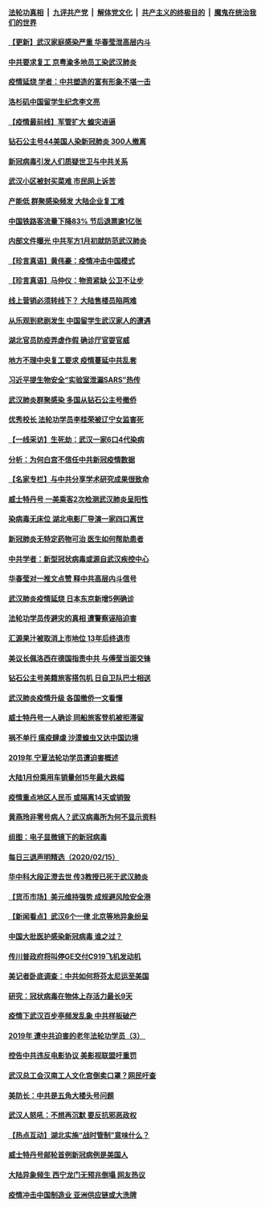 ####  [法轮功真相](../../../../basic/blob/master/README.md?t=02171113) &nbsp;|&nbsp; [九评共产党](../../../../9ping.md/blob/master/README.md?t=02171113) &nbsp;|&nbsp; [解体党文化](../../../../jtdwh.md/blob/master/README.md?t=02171113)  &nbsp;|&nbsp; [共产主义的终极目的](../../../../gczydzjmd.md/blob/master/README.md?t=02171113) &nbsp;|&nbsp; [魔鬼在统治我们的世界](../../../../mgztzwmdsj.md/blob/master/README.md?t=02171113) 

#### [【更新】武汉家庭感染严重 华春莹泄高层内斗](../pages/nsc413/n11801312.md?t=02171113) 

#### [中共要求复工 京粤渝多地员工染武汉肺炎](../pages/nsc413/n11873773.md?t=02171113) 

#### [疫情延烧 学者：中共塑造的富有形象不堪一击](../pages/nsc413/n11873070.md?t=02171113) 

#### [洛杉矶中国留学生纪念李文亮](../pages/nsc413/n11873714.md?t=02171113) 

#### [【疫情最前线】军管扩大 蝗灾进逼](../pages/nsc413/n11873780.md?t=02171113) 

#### [钻石公主号44美国人染新冠肺炎 300人撤离](../pages/nsc413/n11873826.md?t=02171113) 

#### [新冠病毒引发人们质疑世卫与中共关系](../pages/nsc413/n11873837.md?t=02171113) 

#### [武汉小区被封买菜难 市民网上诉苦](../pages/nsc413/n11873707.md?t=02171113) 

#### [产能低 群聚感染频发 大陆企业复工难](../pages/nsc413/n11873747.md?t=02171113) 

#### [中国铁路客流量下降83% 节后退票逾1亿张](../pages/nsc413/n11873635.md?t=02171113) 

#### [内部文件曝光 中共军方1月初就防范武汉肺炎](../pages/nsc413/n11873529.md?t=02171113) 

#### [【珍言真语】黄伟豪：疫情冲击中国模式](../pages/nsc413/n11873482.md?t=02171113) 

#### [【珍言真语】马仲仪：物资紧缺 公卫不让步](../pages/nsc413/n11872315.md?t=02171113) 

#### [线上营销必须转线下？ 大陆售楼员陷两难](../pages/nsc413/n11873551.md?t=02171113) 

#### [从乐观到悲剧发生 中国留学生武汉家人的遭遇](../pages/nsc413/n11873542.md?t=02171113) 

#### [湖北官员防疫弄虚作假 确诊厅官耍官威](../pages/nsc413/n11873399.md?t=02171113) 

#### [地方不理中央复工要求 疫情蔓延中共乱套](../pages/nsc413/n11869476.md?t=02171113) 

#### [习近平提生物安全“实验室泄漏SARS”热传](../pages/nsc413/n11873501.md?t=02171113) 

#### [武汉肺炎群聚感染 多国从钻石公主号撤侨](../pages/nsc413/n11873416.md?t=02171113) 

#### [优秀校长 法轮功学员李桂荣被辽宁女监害死](../pages/nsc413/n11873018.md?t=02171113) 

#### [【一线采访】生死劫：武汉一家6口4代染病](../pages/nsc413/n11872460.md?t=02171113) 

#### [分析：为何白宫不信任中共新冠疫情数据](../pages/nsc413/n11872473.md?t=02171113) 

#### [【名家专栏】与中共分享学术研究成果很致命](../pages/nsc413/n11871916.md?t=02171113) 

#### [威士特丹号 一美乘客2次检测武汉肺炎呈阳性](../pages/nsc413/n11873169.md?t=02171113) 

#### [染病毒无床位 湖北电影厂导演一家四口离世](../pages/nsc413/n11873154.md?t=02171113) 


#### [新冠肺炎无特定药物可治 医生如何帮助患者](../pages/nsc413/n11868234.md?t=02171113) 

#### [中共学者：新型冠状病毒或源自武汉疾控中心](../pages/nsc413/n11872811.md?t=02171113) 

#### [华春莹对一推文点赞 释中共高层内斗信号](../pages/nsc413/n11872861.md?t=02171113) 

#### [武汉肺炎疫情延烧 日本东京新增5例确诊](../pages/nsc413/n11873025.md?t=02171113) 

#### [法轮功学员传避灾的真相 遭警察诬陷迫害](../pages/nsc413/n11869217.md?t=02171113) 

#### [汇源果汁被取消上市地位 13年后终退市](../pages/nsc413/n11872672.md?t=02171113) 

#### [美议长佩洛西在德国指责中共 与傅莹当面交锋](../pages/nsc413/n11872375.md?t=02171113) 

#### [钻石公主号美籍旅客搭包机 日自卫队巴士相送](../pages/nsc413/n11872947.md?t=02171113) 

#### [武汉肺炎疫情升级 各国撤侨一文看懂](../pages/nsc413/n11859313.md?t=02171113) 

#### [威士特丹号一人确诊 同船旅客登机被拒滞留](../pages/nsc413/n11872823.md?t=02171113) 

#### [祸不单行 瘟疫肆虐 沙漠蝗虫又达中国边境](../pages/nsc413/n11872485.md?t=02171113) 

#### [2019年 宁夏法轮功学员遭迫害概述](../pages/nsc413/n11858807.md?t=02171113) 

#### [大陆1月份乘用车销量创15年最大跌幅](../pages/nsc413/n11872290.md?t=02171113) 

#### [疫情重点地区人民币 或隔离14天或销毁](../pages/nsc413/n11872461.md?t=02171113) 

#### [黄燕玲非零号病人？武汉病毒所为何不显示资料](../pages/nsc413/n11872240.md?t=02171113) 

#### [组图：电子显微镜下的新冠病毒](../pages/nsc413/n11872057.md?t=02171113) 

#### [每日三退声明精选（2020/02/15）](../pages/nsc413/n11872255.md?t=02171113) 

#### [华中科大段正澄去世 传3教授已死于武汉肺炎](../pages/nsc413/n11872056.md?t=02171113) 

#### [【货币市场】美元维持强势 成规避风险安全港](../pages/nsc413/n11871937.md?t=02171113) 

#### [【新闻看点】武汉6个一律 北京等地异象纷呈](../pages/nsc413/n11871818.md?t=02171113) 

#### [中国大批医护感染新冠病毒 谁之过？](../pages/nsc413/n11871790.md?t=02171113) 

#### [传川普政府将叫停GE交付C919飞机发动机](../pages/nsc413/n11871600.md?t=02171113) 

#### [美记者卧底调查：中共如何将芬太尼运至美国](../pages/nsc413/n11871821.md?t=02171113) 

#### [研究：冠状病毒在物体上存活力最长9天](../pages/nsc413/n11871871.md?t=02171113) 

#### [疫情下武汉百步亭频发乱象 中共样板破产](../pages/nsc413/n11871457.md?t=02171113) 

#### [2019年 遭中共迫害的老年法轮功学员（3） ](../pages/nsc413/n11830056.md?t=02171113) 

#### [控告中共违反电影协议 美影视联盟吁重罚](../pages/nsc413/n11871820.md?t=02171113) 

#### [武汉总工会汉南工人文化宫倒卖口罩？网民吁查](../pages/nsc413/n11871739.md?t=02171113) 

#### [美防长：中共是五角大楼头号问题](../pages/nsc413/n11871768.md?t=02171113) 

#### [武汉人怒吼：不想再沉默 要反抗邪恶政权](../pages/nsc413/n11871584.md?t=02171113) 

#### [【热点互动】湖北实施“战时管制”意味什么？](../pages/nsc413/n11871747.md?t=02171113) 

#### [威士特丹号邮轮首例新冠病例是美国人](../pages/nsc413/n11871731.md?t=02171113) 

#### [大陆异象频生 西宁龙门无预兆倒塌 网友热议](../pages/nsc413/n11871150.md?t=02171113) 

#### [疫情冲击中国制造业 亚洲供应链或大洗牌](../pages/nsc413/n11871629.md?t=02171113) 

